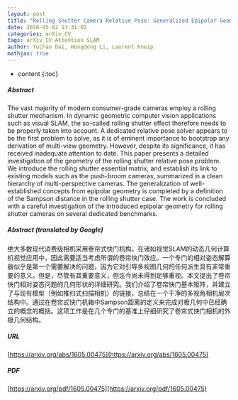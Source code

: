 ```yaml
---
layout: post
title: "Rolling Shutter Camera Relative Pose: Generalized Epipolar Geometry"
date: 2016-05-02 13:31:02
categories: arXiv_CV
tags: arXiv_CV Attention SLAM
author: Yuchao Dai, Hongdong Li, Laurent Kneip
mathjax: true
---
```


* content
{:toc}

##### Abstract
The vast majority of modern consumer-grade cameras employ a rolling shutter mechanism. In dynamic geometric computer vision applications such as visual SLAM, the so-called rolling shutter effect therefore needs to be properly taken into account. A dedicated relative pose solver appears to be the first problem to solve, as it is of eminent importance to bootstrap any derivation of multi-view geometry. However, despite its significance, it has received inadequate attention to date. This paper presents a detailed investigation of the geometry of the rolling shutter relative pose problem. We introduce the rolling shutter essential matrix, and establish its link to existing models such as the push-broom cameras, summarized in a clean hierarchy of multi-perspective cameras. The generalization of well-established concepts from epipolar geometry is completed by a definition of the Sampson distance in the rolling shutter case. The work is concluded with a careful investigation of the introduced epipolar geometry for rolling shutter cameras on several dedicated benchmarks.

##### Abstract (translated by Google)
绝大多数现代消费级相机采用卷帘式快门机构。在诸如视觉SLAM的动态几何计算机视觉应用中，因此需要适当考虑所谓的卷帘快门效应。一个专门的相对姿态解算器似乎是第一个需要解决的问题，因为它对引导多视图几何的任何派生具有非常重要的意义。但是，尽管有其重要意义，但迄今尚未得到足够重视。本文提出了卷帘快门相对姿态问题的几何形状的详细研究。我们介绍了卷帘快门基本矩阵，并建立了与现有模型（例如推扫式扫描相机）的链接，总结在一个干净的多视角相机层次结构中。通过在卷帘式快门机箱中Sampson距离的定义来完成对极几何中已经确立的概念的概括。这项工作是在几个专门的基准上仔细研究了卷帘式快门相机的外极几何结构。

##### URL
[https://arxiv.org/abs/1605.00475](https://arxiv.org/abs/1605.00475)

##### PDF
[https://arxiv.org/pdf/1605.00475](https://arxiv.org/pdf/1605.00475)

